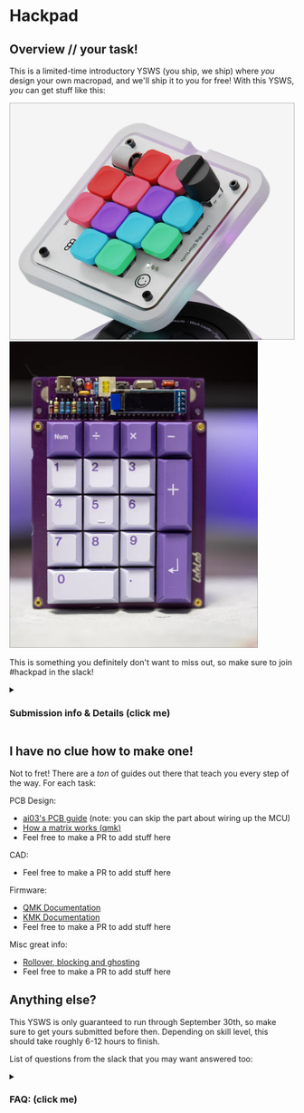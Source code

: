 # Hackpad

## Overview // your task!
This is a limited-time introductory YSWS (you ship, we ship) where *you* design your own macropad, and we'll ship it to you for free! With this YSWS, *you* can get stuff like this:

![Work louderxfigma](/assets/examples/worklouder.png)
![Lelepad](/assets/examples/lelepad.png)

This is something you definitely don't want to miss out, so make sure to join #hackpad in the slack!


<details>
<summary> <h3> Submission info & Details (click me)</summary>


#### You ship:
- A PCB Design and schematic
- Files for a case, either in STL or DXF format.
- Firmware for the keyboard. You are allowed to use QMK or other pre-existing firmware!

#### We'll send you:
- 3 PCBs! Keep one for yourself, or share some with your friends. Or you can keep them all, I won't judge.
- a Seeed XIAO RP2040 microcontroller. They're pretty nifty microcontrollers, so you can use them for something else too
- Switches! Choices TBD, but you'll have a great selection
- Other components you may need, such as LEDs, diodes, knobs, OLED screens, and more!
- Your case! You can either have it 3D printed, laser cut in acrylic, or both.
- A grab bag of DSA keycaps, and a custom Hack Club keycap too


You can get the macropads soldered if you don't have a soldering iron, or we can send you the parts directly if you're up for a soldering task. The only catch is that if you want it to be soldered, you *must* use through-hole components only!

#### Requirements:
- You design a macropad that integrates a [Seeed XIAO RP2040](https://wiki.seeedstudio.com/XIAO-RP2040/) as the main MCU. Nothing else allowed, sorry!
- It has 20 or less switches
- It is meaningfully unique to you. This could be as simple as making a custom layout and adding some decor, or as elaborate as writing an entire firmware in Rust
- The PCB only uses 2 layers
- Don't make a macropad with 40 screens. Or out of pure gold. Please!!

Once that's done, you can go on and make a PR. The instructions will be in the template.

</details>

## I have no clue how to make one!

Not to fret! There are a *ton* of guides out there that teach you every step of the way. For each task:

PCB Design:
- [ai03's PCB guide](https://wiki.ai03.com/books/pcb-design) (note: you can skip the part about wiring up the MCU)
- [How a matrix works (qmk)](https://docs.qmk.fm/how_a_matrix_works)
- Feel free to make a PR to add stuff here

CAD:
- Feel free to make a PR to add stuff here


Firmware:
- [QMK Documentation](https://docs.qmk.fm/newbs)
- [KMK Documentation](https://github.com/KMKfw/kmk_firmware)
- Feel free to make a PR to add stuff here

Misc great info:
- [Rollover, blocking and ghosting](https://deskthority.net/wiki/Rollover,_blocking_and_ghosting)
- Feel free to make a PR to add stuff here

## Anything else?

This YSWS is only guaranteed to run through September 30th, so make sure to get yours submitted before then. Depending on skill level, this should take roughly 6-12 hours to finish.

List of questions from the slack that you may want answered too:
<details>
<summary> <h3> FAQ: (click me)</summary>

Can I use SMD parts?
- You can! Only catch is that PCBAlex will not assemble them for you

How do I write the firmware without having hackpad available?
- Pre-existing firmwares like QMK and KMK are pretty reliable - we'll do a final check once we get your hackpad at HQ to make sure it actually works



Can I use... (for any of these you MUST write the firmware for it)
- IO expanders? YES!
- OLED displays? YES! Just make sure they're the small i2c ones
- Joysticks? YES!
- Rotary encoders? YES!
- a 70 inch TV? NO!!!!

How expensive can the components be?
- Please run by me what you want to get @alexren on the slack

When are we getting more guides???
- soonTM


</details>




